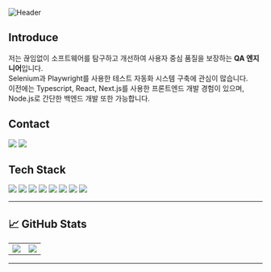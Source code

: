 ![Header](https://capsule-render.vercel.app/api?type=waving&color=gradient&height=200&section=header&text=Cha%20Minjae&fontSize=48&fontColor=ffffff&animation=fadeIn)

## Introduce
저는 끊임없이 소프트웨어를 탐구하고 개선하여 사용자 중심 품질을 보장하는 **QA 엔지니어**입니다. <br>
Selenium과 Playwright를 사용한 테스트 자동화 시스템 구축에 관심이 많습니다. <br>
이전에는 Typescript, React, Next.js를 사용한 프론트엔드 개발 경험이 있으며, Node.js로 간단한 백엔드 개발 또한 가능합니다. <br>

## Contact

<a href="https://letminjae.tistory.com/"><img src="https://img.shields.io/badge/tistory-00B5CC?style=for-the-badge&logo=tistory&logoColor=white"></a>
<a href="mailto:cmjj0824@gmail.com"><img src="https://img.shields.io/badge/cmjj0824@gmail.com-EA4335?style=for-the-badge&logo=gmail&logoColor=white"></a>

## Tech Stack

<img src="https://img.shields.io/badge/javascript-F7DF1E?style=for-the-badge&logo=javascript&logoColor=black"> <img src="https://img.shields.io/badge/typescript-3178C6?style=for-the-badge&logo=typescript&logoColor=white"> <img src="https://img.shields.io/badge/python-3776AB?style=for-the-badge&logo=python&logoColor=white"> <img src="https://img.shields.io/badge/selenium-4DC0B5?style=for-the-badge&logo=selenium&logoColor=white"> <img src="https://img.shields.io/badge/playwright-FF6B6B?style=for-the-badge&logo=playwright&logoColor=white"> <img src="https://img.shields.io/badge/react-61DAFB?style=for-the-badge&logo=react&logoColor=black"> <img src="https://img.shields.io/badge/nextjs-000000?style=for-the-badge&logo=nextdotjs&logoColor=white"> <img src="https://img.shields.io/badge/nodejs-339933?style=for-the-badge&logo=nodedotjs&logoColor=white">

---

## 📈 GitHub Stats

<table>
  <tr>
    <td>
      <img src="https://github-readme-stats.vercel.app/api?username=letminjae&count_private=true&show_icons=true&theme=radical" />
    </td>
    <td>
      <img src="https://github-readme-stats.vercel.app/api/top-langs/?username=letminjae&layout=compact&theme=radical" />
    </td>
  </tr>
</table>

---
